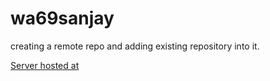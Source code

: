 # wa69sanjay
creating a remote repo and adding existing repository into it.

[Server hosted at](https://wa69sanjay.herokuapp.com/)